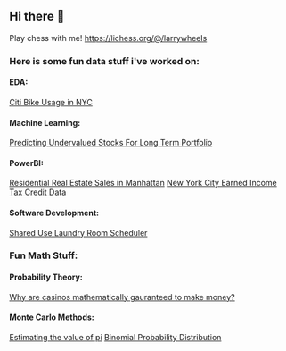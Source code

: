 ## Hi there 👋

Play chess with me! https://lichess.org/@/larrywheels

### Here is some fun data stuff i've worked on:

#### EDA: 
   [Citi Bike Usage in NYC](https://github.com/yaakoveitan/Files/blob/main/Citi%20Bikes.ipynb)

#### Machine Learning:
   [Predicting Undervalued Stocks For Long Term Portfolio](https://github.com/yaakoveitan/StonksLLC)
   
#### PowerBI:
   [Residential Real Estate Sales in Manhattan](https://app.powerbi.com/view?r=eyJrIjoiMzg4OTFmM2QtMDQ4Ny00ZjRhLWFmMmYtODI4MDc5MzJjOTgwIiwidCI6ImE0MDUxZDBmLWYyYTUtNDAxOC1iNTNmLWZhYzdhMzAzMWM0ZSIsImMiOjN9)
   [New York City Earned Income Tax Credit Data](https://app.powerbi.com/view?r=eyJrIjoiZWU5NGQwNjQtYjc0ZC00ZmM5LWJmOTgtZWFjYTBkMjNkYzk3IiwidCI6ImE0MDUxZDBmLWYyYTUtNDAxOC1iNTNmLWZhYzdhMzAzMWM0ZSIsImMiOjN9)

#### Software Development:

   [Shared Use Laundry Room Scheduler](https://github.com/yaakoveitan/Laundry-Scheduler)

### Fun Math Stuff:


#### Probability Theory:

   [Why are casinos mathematically gauranteed to make money?](https://github.com/yaakoveitan/Files/blob/main/DRP%20Poster.pdf)

#### Monte Carlo Methods:
   
   [Estimating the value of pi](https://colab.research.google.com/drive/1iRZZcDwIgPyN0jXyg2CigvGR2tgt6P2H#scrollTo=tCtl36Ofe8Eu)
   [Binomial Probability Distribution](https://colab.research.google.com/drive/19f79Biw0uSTXCGqIfFunNaEuMr7Ww-Sc?usp=sharing)

<!--
**yaakoveitan/yaakoveitan** is a ✨ _special_ ✨ repository because its `README.md` (this file) appears on your GitHub profile.

Here are some ideas to get you started:

- 🔭 I’m currently working on ...
- 🌱 I’m currently learning ...
- 👯 I’m looking to collaborate on ...
- 🤔 I’m looking for help with ...
- 💬 Ask me about ...
- 📫 How to reach me: ...
- 😄 Pronouns: ...
- ⚡ Fun fact: ...
-->
